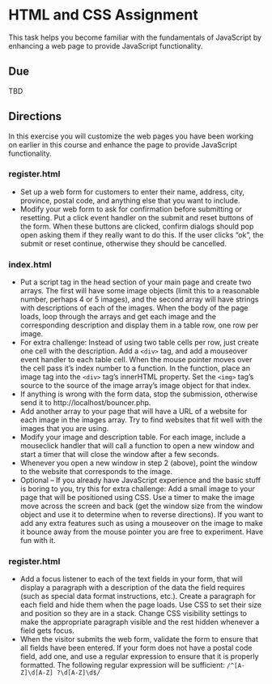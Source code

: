 # HTML and CSS Assignment
This task helps you become familiar with the fundamentals of JavaScript by enhancing a web page to provide JavaScript functionality.

## Due
TBD

## Directions
In this exercise you will customize the web pages you have been working on earlier in this course and enhance the page to provide JavaScript functionality.

### register.html
- Set up a web form for customers to enter their name, address, city, province, postal code, and anything else that you want to include.
- Modify your web form to ask for confirmation before submitting or resetting. Put a click event handler on the submit and reset buttons of the form. When these buttons are clicked, confirm dialogs should pop open asking them if they really want to do this. If the user clicks “ok”, the submit or reset continue, otherwise they should be cancelled.

### index.html
- Put a script tag in the head section of your main page and create two arrays. The first will have some image objects (limit this to a reasonable number, perhaps 4 or 5 images), and the second array will have strings with descriptions of each of the images.  When the body of the page loads, loop through the arrays and get each image and the corresponding description and display them in a table row, one row per image. 
- For extra challenge: Instead of using two table cells per row, just create one cell with the description. Add a `<div>` tag, and add a mouseover event handler to each table cell. When the mouse pointer moves over the cell pass it’s index number to a function. In the function, place an image tag into the `<div>` tag’s innerHTML property. Set the `<img>` tag’s source to the source of the image array’s image object for that index.
- If anything is wrong with the form data, stop the submission, otherwise send it to http://localhost/bouncer.php. 
- Add another array to your page that will have a URL of a website for each image in the images array. Try to find websites that fit well with the images that you are using.
- Modify your image and description table. For each image, include a mouseclick handler that will call a function to open a new window and start a timer that will close the window after a few seconds.
- Whenever you open a new window in step 2 (above), point the window to the website that corresponds to the image.
- Optional – If you already have JavaScript experience and the basic stuff is boring to you, try this for extra challenge: Add a small image to your page that will be positioned using CSS. Use a timer to make the image move across the screen and back (get the window size from the window object and use it to determine when to reverse directions). If you want to add any extra features such as using a mouseover on the image to make it bounce away from the mouse pointer you are free to experiment. Have fun with it.

### register.html
- Add a focus listener to each of the text fields in your form, that will display a paragraph with a description of the data the field requires (such as special data format instructions, etc.). Create a paragraph for each field and hide them when the page loads. Use CSS to set their size and position so they are in a stack. Change CSS visibility settings to make the appropriate paragraph visible and the rest hidden whenever a field gets focus.
- When the visitor submits the web form, validate the form to ensure that all fields have been entered. If your form does not have a postal code field, add one, and use a regular expression to ensure that it is properly formatted. The following regular expression will be sufficient: `/^[A-Z]\d[A-Z] ?\d[A-Z]\d$/`


